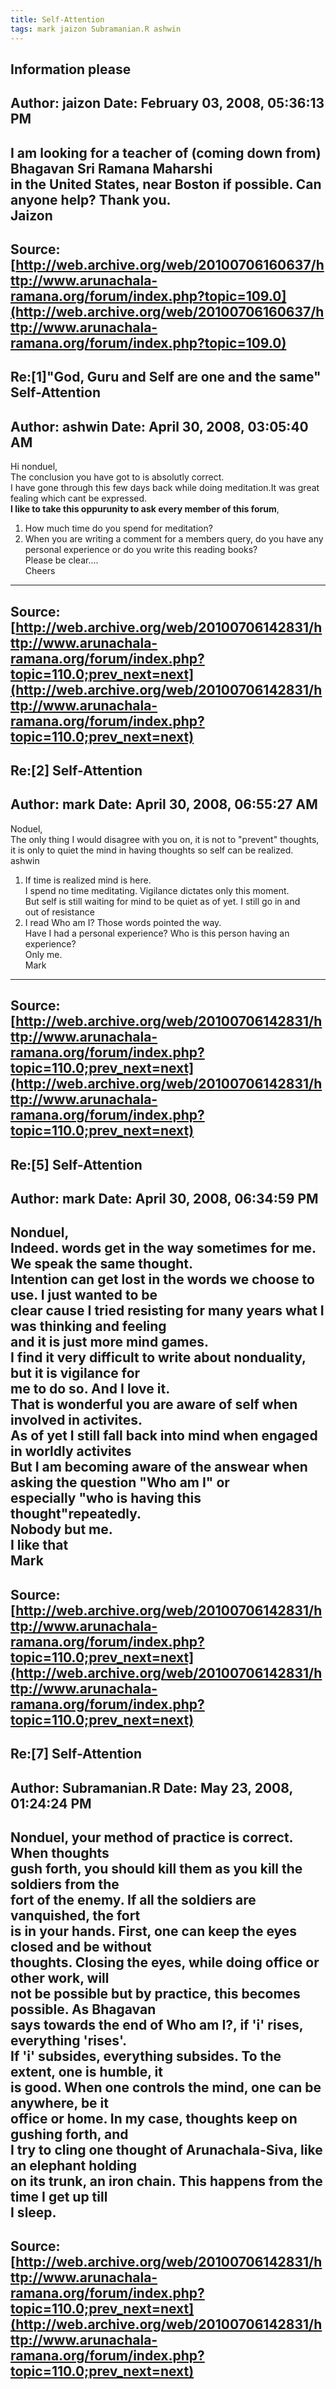 ```yaml
--- 
title: Self-Attention   
tags: mark jaizon Subramanian.R ashwin  
---  
```

## Information please  
Author: jaizon              Date: February 03, 2008, 05:36:13 PM  
---  
I am looking for a teacher of (coming down from) Bhagavan Sri Ramana Maharshi  
in the United States, near Boston if possible. Can anyone help? Thank you.   
Jaizon
 ---  
Source:[http://web.archive.org/web/20100706160637/http://www.arunachala-ramana.org/forum/index.php?topic=109.0](http://web.archive.org/web/20100706160637/http://www.arunachala-ramana.org/forum/index.php?topic=109.0)   
---  

## Re:[1]"God, Guru and Self are one and the same"  Self-Attention  
Author: ashwin              Date: April 30, 2008, 03:05:40 AM  
---  
Hi nonduel,   
The conclusion you have got to is absolutly correct.   
I have gone through this few days back while doing meditation.It was great  
fealing which cant be expressed.   
 **I like to take this oppurunity to ask every member of this forum**,   
1) How much time do you spend for meditation?   
2) When you are writing a comment for a members query, do you have any  
personal experience or do you write this reading books?   
Please be clear....   
Cheers
 ---  
Source:[http://web.archive.org/web/20100706142831/http://www.arunachala-ramana.org/forum/index.php?topic=110.0;prev_next=next](http://web.archive.org/web/20100706142831/http://www.arunachala-ramana.org/forum/index.php?topic=110.0;prev_next=next)   
---  

## Re:[2] Self-Attention  
Author: mark                Date: April 30, 2008, 06:55:27 AM  
---  
Noduel,   
The only thing I would disagree with you on, it is not to "prevent" thoughts,  
it is only to quiet the mind in having thoughts so self can be realized.   
ashwin   
1) If time is realized mind is here.   
I spend no time meditating. Vigilance dictates only this moment.   
But self is still waiting for mind to be quiet as of yet. I still go in and  
out of resistance   
2) I read Who am I? Those words pointed the way.   
Have I had a personal experience? Who is this person having an experience?   
Only me.   
Mark
 ---  
Source:[http://web.archive.org/web/20100706142831/http://www.arunachala-ramana.org/forum/index.php?topic=110.0;prev_next=next](http://web.archive.org/web/20100706142831/http://www.arunachala-ramana.org/forum/index.php?topic=110.0;prev_next=next)   
---  

## Re:[5] Self-Attention  
Author: mark                Date: April 30, 2008, 06:34:59 PM  
---  
Nonduel,   
Indeed. words get in the way sometimes for me. We speak the same thought.   
Intention can get lost in the words we choose to use. I just wanted to be  
clear cause I tried resisting for many years what I was thinking and feeling  
and it is just more mind games.   
 I find it very difficult to write about nonduality, but it is vigilance for  
me to do so. And I love it.   
That is wonderful you are aware of self when involved in activites.   
As of yet I still fall back into mind when engaged in worldly activites   
 But I am becoming aware of the answear when asking the question "Who am I" or  
especially "who is having this thought"repeatedly.   
Nobody but me.   
I like that   
Mark
 ---  
Source:[http://web.archive.org/web/20100706142831/http://www.arunachala-ramana.org/forum/index.php?topic=110.0;prev_next=next](http://web.archive.org/web/20100706142831/http://www.arunachala-ramana.org/forum/index.php?topic=110.0;prev_next=next)   
---  

## Re:[7] Self-Attention  
Author: Subramanian.R       Date: May 23, 2008, 01:24:24 PM  
---  
Nonduel, your method of practice is correct. When thoughts   
gush forth, you should kill them as you kill the soldiers from the   
fort of the enemy. If all the soldiers are vanquished, the fort   
is in your hands. First, one can keep the eyes closed and be without   
thoughts. Closing the eyes, while doing office or other work, will   
not be possible but by practice, this becomes possible. As Bhagavan   
says towards the end of Who am I?, if 'i' rises, everything 'rises'.   
If 'i' subsides, everything subsides. To the extent, one is humble, it   
is good. When one controls the mind, one can be anywhere, be it   
office or home. In my case, thoughts keep on gushing forth, and   
I try to cling one thought of Arunachala-Siva, like an elephant holding   
on its trunk, an iron chain. This happens from the time I get up till   
I sleep.
 ---  
Source:[http://web.archive.org/web/20100706142831/http://www.arunachala-ramana.org/forum/index.php?topic=110.0;prev_next=next](http://web.archive.org/web/20100706142831/http://www.arunachala-ramana.org/forum/index.php?topic=110.0;prev_next=next)   
---  

